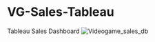 # VG-Sales-Tableau
Tableau Sales Dashboard
![Videogame_sales_db](https://github.com/AnshulBaireddy/VG-Sales-Tableau/assets/121310786/11f19193-a838-4fb2-9d9e-ee7a433555b5)
